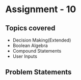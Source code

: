 # Assignment - 10

## Topics covered

- Decision Making(Extended)
- Boolean Algebra
- Compound Statements
- User Inputs


## Problem Statements

